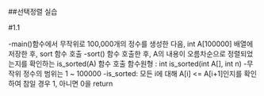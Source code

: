 ##선택정렬 실습

#1.1

-main()함수에서 무작위로 100,000개의 정수를 생성한 다음, int A[100000] 배열에 저장한 후, sort 함수 호출
-sort() 함수 호출한 후, A의 내용이 오름차순으로 정렬되었는지를 확인하는 is_sorted(A) 함수 호출
    함수원형 : int is_sorted(int A[], int n)
-무작위 정수의 범위는 1 ~ 100000
-is_sorted: 모든 i에 대해 A[i] <= A[i+1]인지를 확인하여 참일 경우 1, 아니면 0을 return
